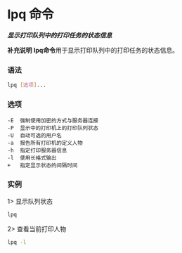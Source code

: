 # lpq 命令
***显示打印队列中的打印任务的状态信息***

**补充说明**
**lpq命令**用于显示打印队列中的打印任务的状态信息。

### 语法
```bash
lpq [选项]...
```

### 选项
```
-E	强制使用加密的方式与服务器连接
-P	显示中的打印机上的打印队列状态
-U	自动可选的用户名
-a	报告所有打印机的定义人物
-h	指定打印服务器信息
-l	使用长格式输出
+	指定显示状态的间隔时间
```

### 实例
1> 显示队列状态
```bash
lpq
```

2> 查看当前打印人物
```bash
lpq -l
```
